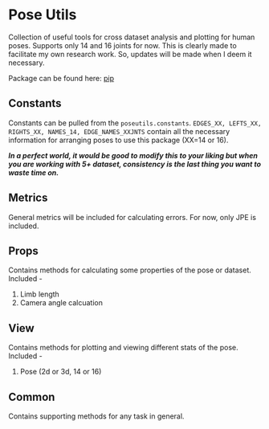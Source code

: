 # Pose Utils

Collection of useful tools for cross dataset analysis and plotting for human poses. Supports only 14 and 16 joints for now. This is clearly made to facilitate my own research work. So, updates will be made when I deem it necessary.

Package can be found here: [pip](https://pypi.org/project/poseutils/0.1.0/)

## Constants

Constants can be pulled from the ```poseutils.constants```. ```EDGES_XX, LEFTS_XX, RIGHTS_XX, NAMES_14, EDGE_NAMES_XXJNTS``` contain all the necessary information for arranging poses to use this package (XX=14 or 16). 

***In a perfect world, it would be good to modify this to your liking but when you are working with 5+ dataset, consistency is the last thing you want to waste time on.***

## Metrics

General metrics will be included for calculating errors. For now, only JPE is included.

## Props

Contains methods for calculating some properties of the pose or dataset. Included -

1. Limb length
2. Camera angle calcuation

## View

Contains methods for plotting and viewing different stats of the pose. Included - 

1. Pose (2d or 3d, 14 or 16)

## Common

Contains supporting methods for any task in general.